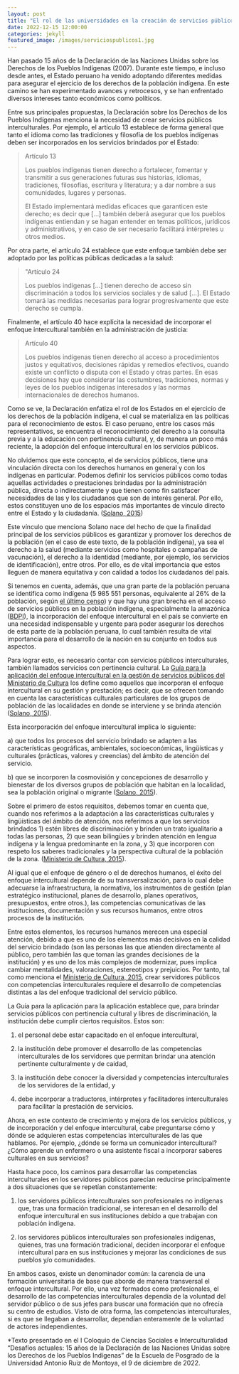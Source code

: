 ```yaml
---
layout: post
title: "El rol de las universidades en la creación de servicios públicos interculturales* (parte 1)"
date: 2022-12-15 12:00:00
categories: jekyll
featured_image: /images/serviciospublicos1.jpg
---
```


Han pasado 15 años de la Declaración de las Naciones Unidas sobre los Derechos de los Pueblos Indígenas (2007). Durante este tiempo, e incluso desde antes, el Estado peruano ha venido adoptando diferentes medidas para asegurar el ejercicio de los derechos de la población indígena. En este camino se han experimentado avances y retrocesos, y se han enfrentado diversos intereses tanto económicos como políticos. 

Entre sus principales propuestas, la Declaración sobre los Derechos de los Pueblos Indígenas menciona la necesidad de crear servicios públicos interculturales. Por ejemplo, el artículo 13 establece de forma general que tanto el idioma como las tradiciones y filosofía de los pueblos indígenas deben ser incorporados en los servicios brindados por el Estado: 
>Artículo 13
>
>Los pueblos indígenas tienen derecho a fortalecer, fomentar y transmitir a sus generaciones futuras sus historias, idiomas, tradiciones, filosofías, escritura y literatura; y a dar nombre a sus comunidades, lugares y personas.
>
>El Estado implementará medidas eficaces que garanticen este derecho; es decir que […] también deberá asegurar que los pueblos indígenas entiendan y se hagan entender en temas políticos, jurídicos y administrativos, y en caso de ser necesario facilitará intérpretes u otros medios.

Por otra parte, el artículo 24 establece que este enfoque también debe ser adoptado por las políticas públicas dedicadas a la salud:
>"Artículo 24
>
>Los pueblos indígenas […] tienen derecho de acceso sin discriminación a todos los servicios sociales y de salud […]. El Estado tomará las medidas necesarias para lograr progresivamente que este derecho se cumpla.

Finalmente, el artículo 40 hace explícita la necesidad de incorporar el enfoque intercultural también en la administración de justicia:
>Artículo 40
>
>Los pueblos indígenas tienen derecho al acceso a procedimientos justos y equitativos, decisiones rápidas y remedios efectivos, cuando existe un conflicto o disputa con el Estado y otras partes. En esas decisiones hay que considerar las costumbres, tradiciones, normas y leyes de los pueblos indígenas interesados y las normas internacionales de derechos humanos.

Como se ve, la Declaración enfatiza el rol de los Estados en el ejercicio de los derechos de la población indígena, el cual se materializa en las políticas para el reconocimiento de estos. El caso peruano, entre los casos más representativos, se encuentra el reconocimiento del derecho a la consulta previa y a la educación con pertinencia cultural, y, de manera un poco más reciente, la adopción del enfoque intercultural en los servicios públicos. 

No olvidemos que este concepto, el de servicios públicos, tiene una vinculación directa con los derechos humanos en general y con los indígenas en particular. Podemos definir los servicios públicos como todas aquellas actividades o prestaciones brindadas por la administración pública, directa o indirectamente y que tienen como fin satisfacer necesidades de las y los ciudadanos que son de interés general. Por ello, estos constituyen uno de los espacios más importantes de vínculo directo entre el Estado y la ciudadanía. ([Solano, 2015](https://centroderecursos.cultura.pe/sites/default/files/rb/pdf/guiaparalaaplicaciondelenfoqueinterculturalenlagestiondelosserviciospublicos-final.pdf)) 

Este vínculo que menciona Solano nace del hecho de que la finalidad principal de los servicios públicos es garantizar y promover los derechos de la población (en el caso de este texto, de la población indígena), ya sea el derecho a la salud (mediante servicios como hospitales o campañas de vacunación), el derecho a la identidad (mediante, por ejemplo, los servicios de identificación), entre otros. Por ello, es de vital importancia que estos lleguen de manera equitativa y con calidad a todos los ciudadanos del país.

Si tenemos en cuenta, además, que una gran parte de la población peruana se identifica como indígena (5 985 551 personas, equivalente al 26% de la población, según [el último censo](https://censos2017.inei.gob.pe/redatam/)) y que hay una gran brecha en el acceso de servicios públicos en la población indígena, especialmente la amazónica ([BDPI](https://bdpi.cultura.gob.pe/indicadores-sociales)), la incorporación del enfoque intercultural en el país se convierte en una necesidad indispensable y urgente para poder asegurar los derechos de esta parte de la población peruana, lo cual también resulta de vital importancia para el desarrollo de la nación en su conjunto en todos sus aspectos. 

Para lograr esto, es necesario contar con servicios públicos interculturales, también llamados servicios con pertinencia cultural. La [Guía para la aplicación del enfoque intercultural en la gestión de servicios públicos del Ministerio de Cultura](https://centroderecursos.cultura.pe/sites/default/files/rb/pdf/guiaparalaaplicaciondelenfoqueinterculturalenlagestiondelosserviciospublicos-final.pdf) los define como aquellos que incorporan el enfoque intercultural en su gestión y prestación; es decir, que se ofrecen tomando en cuenta las características culturales particulares de los grupos de población de las localidades en donde se interviene y se brinda atención ([Solano, 2015](https://centroderecursos.cultura.pe/sites/default/files/rb/pdf/guiaparalaaplicaciondelenfoqueinterculturalenlagestiondelosserviciospublicos-final.pdf)).

Esta incorporación del enfoque intercultural implica lo siguiente:

a) que todos los procesos del servicio brindado se adapten a las características geográficas, ambientales, socioeconómicas, lingüísticas y culturales (prácticas, valores y creencias) del ámbito de atención del servicio.

b) que se incorporen la cosmovisión y concepciones de desarrollo y bienestar de los diversos grupos de población que habitan en la localidad, sea la población original o migrante ([Solano, 2015](https://centroderecursos.cultura.pe/sites/default/files/rb/pdf/guiaparalaaplicaciondelenfoqueinterculturalenlagestiondelosserviciospublicos-final.pdf)).

Sobre el primero de estos requisitos, debemos tomar en cuenta que, cuando nos referimos a la adaptación a las características culturales y lingüísticas del ámbito de atención, nos referimos a que los servicios brindados 1) estén libres de discriminación y brinden un trato igualitario a todas las personas, 2) que sean bilingües y brinden atención en lengua indígena y la lengua predominante en la zona, y 3) que incorporen con respeto los saberes tradicionales y la perspectiva cultural de la población de la zona. ([Ministerio de Cultura, 2015](https://siteal.iiep.unesco.org/sites/default/files/sit_accion_files/politica_nacional_de_transversalizacion_del_enfoque_intercultural.pdf )).

Al igual que el enfoque de género o el de derechos humanos, el éxito del enfoque intercultural depende de su transversalización, para lo cual debe adecuarse la infraestructura, la normativa, los instrumentos de gestión (plan estratégico institucional, planes de desarrollo, planes operativos, presupuestos, entre otros.), las competencias comunicativas de las instituciones, documentación y sus recursos humanos, entre otros procesos de la institución. 

Entre estos elementos, los recursos humanos merecen una especial atención, debido a que es uno de los elementos más decisivos en la calidad del servicio brindado (son las personas las que atienden directamente al público, pero también las que toman las grandes decisiones de la institución) y es uno de los más complejos de modernizar, pues implica cambiar mentalidades, valoraciones, estereotipos y prejuicios. Por tanto, tal como menciona el [Ministerio de Cultura, 2015](https://siteal.iiep.unesco.org/sites/default/files/sit_accion_files/politica_nacional_de_transversalizacion_del_enfoque_intercultural.pdf ), 
crear servidores públicos con competencias interculturales requiere el desarrollo de competencias distintas a las del enfoque tradicional del servicio público.

La Guía para la aplicación para la aplicación establece que, para brindar servicios públicos con pertinencia cultural y libres de discriminación, la institución debe cumplir ciertos requisitos. Estos son:

1) el personal debe estar capacitado en el enfoque intercultural, 

2) la institución debe promover el desarrollo de las competencias interculturales de los servidores que permitan brindar una atención pertinente culturalmente y de caidad, 

3) la institución debe conocer la diversidad y competencias interculturales de los servidores de la entidad, y 

4) debe incorporar a traductores, intérpretes y facilitadores interculturales para facilitar la prestación de servicios.

Ahora, en este contexto de crecimiento y mejora de los servicios públicos, y de incorporación y del enfoque intercultural, cabe preguntarse cómo y dónde se adquieren estas competencias interculturales de las que hablamos. Por ejemplo, ¿dónde se forma un comunicador intercultural? ¿Cómo aprende un enfermero o una asistente fiscal a incorporar saberes culturales en sus servicios? 

Hasta hace poco, los caminos para desarrollar las competencias interculturales en los servidores públicos parecían reducirse principalmente a dos situaciones que se repetían constantemente: 

1) los servidores públicos interculturales son profesionales no indígenas que, tras una formación tradicional, se interesan en el desarrollo del enfoque intercultural en sus instituciones debido a que trabajan con población indígena.

2) los servidores públicos interculturales son profesionales indígenas, quienes, tras una formación tradicional, deciden incorporar el enfoque intercultural para en sus instituciones y mejorar las condiciones de sus pueblos y/o comunidades. 

En ambos casos, existe un denominador común: la carencia de una formación universitaria de base que aborde de manera transversal el enfoque intercultural. Por ello, una vez formados como profesionales, el desarrollo de las competencias interculturales dependía de la voluntad del servidor público o de sus jefes para buscar una formación que no ofrecía su centro de estudios. Visto de otra forma, las competencias interculturales, si es que se llegaban a desarrollar, dependían enteramente de la voluntad de actores independientes.

*Texto presentado en el I Coloquio de Ciencias Sociales e Interculturalidad “Desafíos actuales: 15 años de la Declaración de las Naciones Unidas sobre los Derechos de los Pueblos Indígenas” de la Escuela de Posgrado de la Universidad Antonio Ruiz de Montoya, el 9 de diciembre de 2022.
